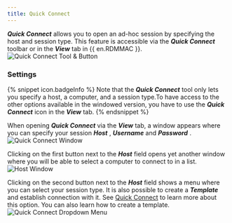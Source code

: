 ```yaml
---
title: Quick Connect
---
```

***Quick Connect*** allows you to open an ad-hoc session by specifying the host and session type. This feature is accessible via the ***Quick Connect*** toolbar or in the ***View*** tab in {{ en.RDMMAC }}.  
![Quick Connect Tool & Button](https://webdevolutions.azureedge.net/docs/en/rdm/mac/RDMMac0036.png) 

### Settings 

{% snippet icon.badgeInfo %} 
Note that the ***Quick Connect*** tool only lets you specify a host, a computer, and a session type.To have access to the other options available in the windowed version, you have to use the ***Quick Connect*** icon in the ***View*** tab. 
{% endsnippet %}
 
When opening ***Quick Connect*** via the ***View*** tab, a window appears where you can specify your session ***Host*** , ***Username*** and ***Password*** .  
![Quick Connect Window](https://webdevolutions.azureedge.net/docs/en/rdm/mac/RDMMac0037.png) 

Clicking on the first button next to the ***Host*** field opens yet another window where you will be able to select a computer to connect to in a list.  
![Host Window](https://webdevolutions.azureedge.net/docs/en/rdm/mac/RDMMac0038.png) 

Clicking on the second button next to the ***Host*** field shows a menu where you can select your session type. It is also possible to create a ***Template*** and establish connection with it. See [Quick Connect](/kb/remote-desktop-manager/knowledge-base/quick-connect/) to learn more about this option. You can also learn how to create a template.  
![Quick Connect Dropdown Menu](https://webdevolutions.azureedge.net/docs/en/rdm/mac/RDMMac0039.png) 

